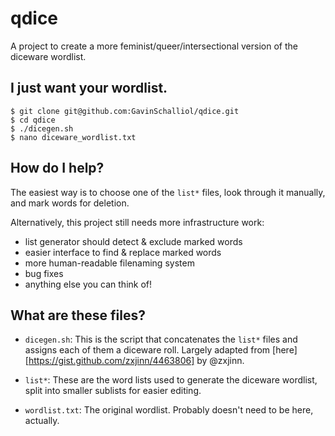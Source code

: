 # qdice
A project to create a more feminist/queer/intersectional version of the diceware wordlist.

## I just want your wordlist.
```
$ git clone git@github.com:GavinSchalliol/qdice.git
$ cd qdice
$ ./dicegen.sh
$ nano diceware_wordlist.txt
```

## How do I help?
The easiest way is to choose one of the `list*` files, look through it manually, and mark words for deletion.

Alternatively, this project still needs more infrastructure work:
* list generator should detect & exclude marked words
* easier interface to find & replace marked words
* more human-readable filenaming system
* bug fixes
* anything else you can think of!

## What are these files?
* `dicegen.sh`: This is the script that concatenates the `list*` files and assigns each of them a diceware roll. Largely adapted from [here][https://gist.github.com/zxjinn/4463806] by @zxjinn.

* `list*`: These are the word lists used to generate the diceware wordlist, split into smaller sublists for easier editing.

* `wordlist.txt`: The original wordlist. Probably doesn't need to be here, actually.
